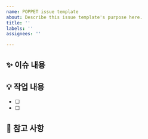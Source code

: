 ```yaml
---
name: POPPET issue template
about: Describe this issue template's purpose here.
title: ''
labels: ''
assignees: ''

---
```


## ✨ 이슈 내용
>

## 💡 작업 내용
- [ ] 
- [ ]

## 📌 참고 사항
